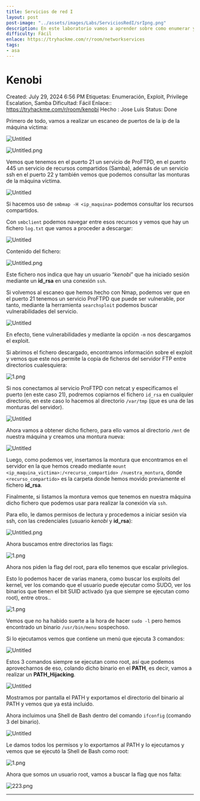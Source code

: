 ```yaml
---
title: Servicios de red I
layout: post
post-image: "../assets/images/Labs/ServiciosRedI/srIpng.png"
description: En este laboratorio vamos a aprender sobre como enumerar y explotar una variedad de servicios red como son los protocolos SMB, FTP, Telnet, entre otros.
difficulty: Fácil
enlace: https://tryhackme.com/r/room/networkservices
tags:
- asa
---
```


# Kenobi

Created: July 29, 2024 6:56 PM
Etiquetas: Enumeración, Exploit, Privilege Escalation, Samba
Dificultad: Fácil
Enlace:: https://tryhackme.com/r/room/kenobi
Hecho : Jose Luis 
Status: Done

Primero de todo, vamos a realizar un escaneo de puertos de la ip de la máquina víctima:

![Untitled](Kenobi%20238a55363d9a4e21ae2f7d06ddc19210/Untitled.png)

![Untitled.png](Kenobi%20238a55363d9a4e21ae2f7d06ddc19210/Untitled%201.png)

Vemos que tenemos en el puerto 21 un servicio de ProFTPD, en el puerto 445 un servicio de recursos compartidos (Samba), además de un servicio ssh en el puerto 22 y también vemos que podemos consultar las monturas de la máquina víctima.

![Untitled](Kenobi%20238a55363d9a4e21ae2f7d06ddc19210/Untitled%202.png)

Si hacemos uso de `smbmap -H <ip_maquina>` podemos consultar los recursos compartidos.

Con `smbclient` podemos navegar entre esos recursos y vemos que hay un fichero `log.txt` que vamos a proceder a descargar:

![Untitled](Kenobi%20238a55363d9a4e21ae2f7d06ddc19210/Untitled%203.png)

Contenido del fichero:

![Untitled.png](Kenobi%20238a55363d9a4e21ae2f7d06ddc19210/Untitled%204.png)

Este fichero nos indica que hay un usuario “*kenobi*” que ha iniciado sesión mediante un **id_rsa** en una conexión `ssh`.

Si volvemos al escaneo que hemos hecho con Nmap, podemos ver que en el puerto 21 tenemos un servicio ProFTPD que puede ser vulnerable, por tanto, mediante la herramienta `searchsploit` podemos buscar vulnerabilidades del servicio.

![Untitled](Kenobi%20238a55363d9a4e21ae2f7d06ddc19210/Untitled%205.png)

En efecto, tiene vulnerabilidades y mediante la opción `-m` nos descargamos el exploit.

Si abrimos el fichero descargado, encontramos información sobre el exploit y vemos que este nos permite la copia de ficheros del servidor FTP entre directorios cualesquiera:

![1.png](Kenobi%20238a55363d9a4e21ae2f7d06ddc19210/1.png)

Si nos conectamos al servicio ProFTPD con netcat y especificamos el puerto (en este caso 21), podremos copiarnos el fichero `id_rsa` en cualquier directorio, en este caso lo hacemos al directorio `/var/tmp` (que es una de las monturas del servidor).

![Untitled](Kenobi%20238a55363d9a4e21ae2f7d06ddc19210/Untitled%206.png)

Ahora vamos a obtener dicho fichero, para ello vamos al directorio `/mnt` de nuestra máquina y creamos una montura nueva:

![Untitled](Kenobi%20238a55363d9a4e21ae2f7d06ddc19210/Untitled%207.png)

Luego, como podemos ver, insertamos la montura que encontramos en el servidor en la que hemos creado mediante `mount <ip_maquina_victima>:/<recurso_compartido> /nuestra_montura`, donde `<recurso_compartido>` es la carpeta donde hemos movido previamente el fichero **id_rsa**.

Finalmente, si listamos la montura vemos que tenemos en nuestra máquina dicho fichero que podemos usar para realizar la conexión vía `ssh`.

Para ello, le damos permisos de lectura y procedemos a iniciar sesión vía ssh, con las credenciales (usuario *kenobi* y **id_rsa**):

![Untitled.png](Kenobi%20238a55363d9a4e21ae2f7d06ddc19210/Untitled%208.png)

Ahora buscamos entre directorios las flags:

![1.png](Kenobi%20238a55363d9a4e21ae2f7d06ddc19210/1%201.png)

Ahora nos piden la flag del root, para ello tenemos que escalar privilegios.

Esto lo podemos hacer de varias manera, como buscar los exploits del kernel, ver los comando que el usuario puede ejecutar como SUDO, ver los binarios que tienen el bit SUID activado (ya que siempre se ejecutan como root), entre otros..

![1.png](Kenobi%20238a55363d9a4e21ae2f7d06ddc19210/1%202.png)

Vemos que no ha habido suerte a la hora de hacer `sudo -l` pero hemos encontrado un binario `/usr/bin/menu` sospechoso.

Si lo ejecutamos vemos que contiene un menú que ejecuta 3 comandos:

![Untitled](Kenobi%20238a55363d9a4e21ae2f7d06ddc19210/Untitled%209.png)

Estos 3 comandos siempre se ejecutan como root, así que podemos aprovecharnos de eso, colando dicho binario en el **PATH**, es decir, vamos a realizar un **PATH_Hijacking**.

![Untitled](Kenobi%20238a55363d9a4e21ae2f7d06ddc19210/Untitled%2010.png)

Mostramos por pantalla el PATH y exportamos el directorio del binario al PATH y vemos que ya está incluido.

Ahora incluimos una Shell de Bash dentro del comando `ifconfig` (comando 3 del binario). 

![Untitled](Kenobi%20238a55363d9a4e21ae2f7d06ddc19210/Untitled%2011.png)

Le damos todos los permisos y lo exportamos al PATH y lo ejecutamos y vemos que se ejecutó la Shell de Bash como root:

![1.png](Kenobi%20238a55363d9a4e21ae2f7d06ddc19210/1%203.png)

Ahora que somos un usuario root, vamos a buscar la flag que nos falta:

![223.png](Kenobi%20238a55363d9a4e21ae2f7d06ddc19210/223.png)

---